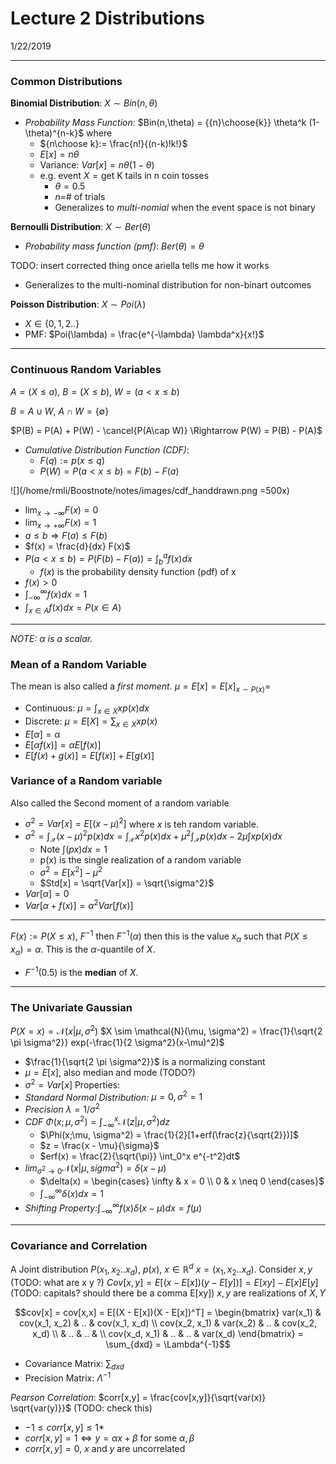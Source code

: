 # Lecture 2 Distributions 
1/22/2019

---
### Common Distributions
**Binomial Distribution**: $X\sim Bin(n,\theta)$
* *Probability Mass Function*: $Bin(n,\theta) = {{n}\choose{k}} \theta^k (1-\theta)^{n-k}$ where 
  * ${n\choose k}:= \frac{n!}{(n-k)!k!}$
  * $E[x] = n\theta$
  * Variance: $Var[x] = n\theta(1-\theta)$
  * e.g. $\text{event }X = {\text{get K tails in n coin tosses}}$
    * $\theta = 0.5$ 
    * $n =$# of trials 
    * Generalizes to *multi-nomial* when the event space is not binary
  
**Bernoulli Distribution**: $X\sim Ber(\theta)$  
* *Probability mass function (pmf)*: $Ber(\theta) = \theta$

TODO: insert corrected thing once ariella tells me how it works

* Generalizes to the multi-nominal distribution for non-binart outcomes

**Poisson Distribution**: $X \sim Poi(\lambda)$
* $X \in \{0,1,2..\}$
* PMF: $Poi(\lambda) = \frac{e^{-\lambda} \lambda^x}{x!}$

---
### Continuous Random Variables
$A = (X \leq a)$, $B = (X \leq b)$, $W = (a \lt x \leq b)$

$B = A \cup W$, $A \cap W = \{\emptyset \}$

$P(B) = P(A) + P(W) - \cancel{P(A\cap W)} \Rightarrow P(W) = P(B) - P(A)$

* *Cumulative Distribution Function (CDF)*: 
  * $F(q):= p(x\leq q)$
  * $P(W) = P(a\lt x \leq b) = F(b) - F(a)$

![](/home/rmli/Boostnote/notes/images/cdf_handdrawn.png =500x)

* $\lim_{x\to-\infty}F(x) = 0$
* $\lim_{x\to+\infty}F(x) =1$
* $a \leq b \Rightarrow F(a) \leq F(b)$
* $f(x) = \frac{d}{dx} F(x)$
* $P(a\lt x\leq b) = P(F(b) - F(a)) = \int_b^a f(x) dx$
  * $f(x)$ is the probability density function (pdf) of x
* $f(x)>0$
* $\int_{-\infty}^\infty f(x)dx = 1$
* $\int_{x \in A} f(x) dx = P(x \in A)$

---
*NOTE: $\alpha$ is a scalar.*
### Mean of a Random Variable
The mean is also called a *first moment*.
$\mu = E[x] = E[x]_{x \sim P(x)} =$
* Continuous: $\mu =\int_{x \in X} x p(x) dx$
* Discrete: $\mu = E[X] = \sum_{x \in X}x p(x)$
* $E[\alpha] = \alpha$ 
* $E[\alpha f(x)] = \alpha E[f(x)]$
* $E[f(x) + g(x)] = E[f(x)] + E[g(x)]$

### Variance of a Random variable
Also called the Second moment of a random variable
* $\sigma^2 = Var[x] = E[(x-\mu)^2]$ where $x$ is teh random variable.
* $\sigma^2 = \int_\mathcal{X} (x-\mu)^2 p(x) dx = \int_\mathcal{X} x^2 p(x) dx + \mu^2 \int_\mathcal{X}p(x) dx - 2\mu \int x p(x) dx$
  * Note $\int(px)dx = 1$
  * p(x) is the single realization of a random variable
  * $\sigma^2 = E[x^2] - \mu^2$
  * $Std[x] = \sqrt{Var[x]} = \sqrt{\sigma^2}$
* $Var[\alpha] = 0$
* $Var[\alpha + f(x)] = \alpha^2 Var[f(x)]$

---
$F(x):=P(X\leq x),\  F^{-1}$ then $F^{-1}(\alpha)$ then this is the value $x_\alpha$ such that $P(X \leq x_\alpha) = \alpha$. This is the $\alpha$-quantile of $X$. 
* $F^{-1}(0.5)$ is the **median** of $X$.

---
### The Univariate Gaussian
$P(X=x) = \mathcal{N}(x|\mu, \sigma^2)$
$X \sim \mathcal{N}(\mu, \sigma^2) = \frac{1}{\sqrt{2 \pi \sigma^2}} exp(-\frac{1}{2 \sigma^2}(x-\mu)^2)$
* $\frac{1}{\sqrt{2 \pi \sigma^2}}$ is a normalizing constant
* $\mu = E[x]$, also median and mode (TODO?)
* $\sigma^2 = Var[x]$
Properties:
* *Standard Normal Distribution:* $\mu = 0, \sigma^2 =1$
* *Precision* $\lambda = 1/\sigma^2$
* *CDF* $\Phi(x;\mu, \sigma^2) = \int_{-\infty}^x \mathcal{N}(z|\mu, \sigma^2)dz$
  * $\Phi(x;\mu, \sigma^2) = \frac{1}{2}[1+erf(\frac{z}{\sqrt{2}})]$
  * $z = \frac{x - \mu}{\sigma}$
  * $erf(x) = \frac{2}{\sqrt{\pi}} \int_0^x e^{-t^2}dt$
* $lim_{\sigma^2 \to 0} \mathcal{N}(x|\mu, sigma^2) = \delta(x-\mu)$
  * $\delta(x) = \begin{cases} 
      \infty & x = 0 \\
      0 &  x \neq 0
   \end{cases}$
   * $\int_{-\infty}^\infty \delta(x) dx = 1$
 * *Shifting Property:*$\int_{-\infty}^\infty f(x) \delta(x-\mu) dx = f(\mu)$

---
### Covariance and Correlation
A Joint distribution $P(x_1, x_2 .. x_d),\ p(x),\ x \in \mathbb{R}^d \ x=(x_1, x_2.. x_d)$. Consider $x,y$ (TODO: what are x y ?)
$Cov[x,y] = E[(x - E[x])(y - E[y])] = E[xy] - E[x] E[y]$ (TODO: capitals? should there be a comma E[xy])
$x,y$ are realizations of $X,Y$

$$cov[x] = cov[x,x] = E[(X - E[x])(X - E[x])^T] = \begin{bmatrix}
var(x_1) & cov(x_1, x_2) & .. & cov(x_1, x_d) \\ 
cov(x_2, x_1) & var(x_2) & .. & cov(x_2, x_d) \\ 
& .. & .. & \\
cov(x_d, x_1) & .. & .. & var(x_d)
\end{bmatrix} = 
\sum_{dxd} = \Lambda^{-1}$$
* Covariance Matrix: $\sum_{dxd}$
* Precision Matrix: $\Lambda^{-1}$

*Pearson Correlation*: $corr[x,y] = \frac{cov[x,y]}{\sqrt{var(x)} \sqrt{var(y)}}$ (TODO: check this)
* $-1 \leq corr[x,y] \leq 1$*
* $corr[x,y] = 1 \iff y = \alpha x + \beta \text{ for some }\alpha, \beta$
* $corr[x,y] = 0$,  $x$ and $y$ are uncorrelated